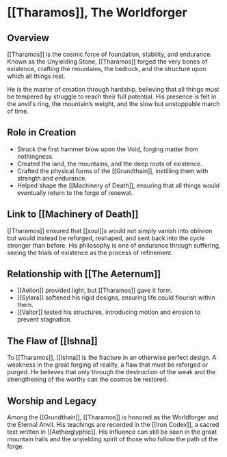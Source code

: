 # [[Tharamos]], The Worldforger

## Overview
[[Tharamos]] is the cosmic force of foundation, stability, and endurance. Known as the Unyielding Stone, [[Tharamos]] forged the very bones of existence, crafting the mountains, the bedrock, and the structure upon which all things rest.

He is the master of creation through hardship, believing that all things must be tempered by struggle to reach their full potential. His presence is felt in the anvil's ring, the mountain’s weight, and the slow but unstoppable march of time.

## Role in Creation
- Struck the first hammer blow upon the Void, forging matter from nothingness.
- Created the land, the mountains, and the deep roots of existence.
- Crafted the physical forms of the [[Grundthain]], instilling them with strength and endurance.
- Helped shape the [[Machinery of Death]], ensuring that all things would eventually return to the forge of renewal.

## Link to [[Machinery of Death]]
[[Tharamos]] ensured that [[soul]]s would not simply vanish into oblivion but would instead be reforged, reshaped, and sent back into the cycle stronger than before. His philosophy is one of endurance through suffering, seeing the trials of existence as the process of refinement.

## Relationship with [[The Aeternum]]
- [[Aelion]] provided light, but [[Tharamos]] gave it form.
- [[Sylara]] softened his rigid designs, ensuring life could flourish within them.
- [[Valtor]] tested his structures, introducing motion and erosion to prevent stagnation.

## The Flaw of [[Ishna]]
To [[Tharamos]], [[Ishna]] is the fracture in an otherwise perfect design. A weakness in the great forging of reality, a flaw that must be reforged or purged. He believes that only through the destruction of the weak and the strengthening of the worthy can the cosmos be restored.

## Worship and Legacy
Among the [[Grundthain]], [[Tharamos]] is honored as the Worldforger and the Eternal Anvil. His teachings are recorded in the [[Iron Codex]], a sacred text written in [[Aetherglyphic]]. His influence can still be seen in the great mountain halls and the unyielding spirit of those who follow the path of the forge.
